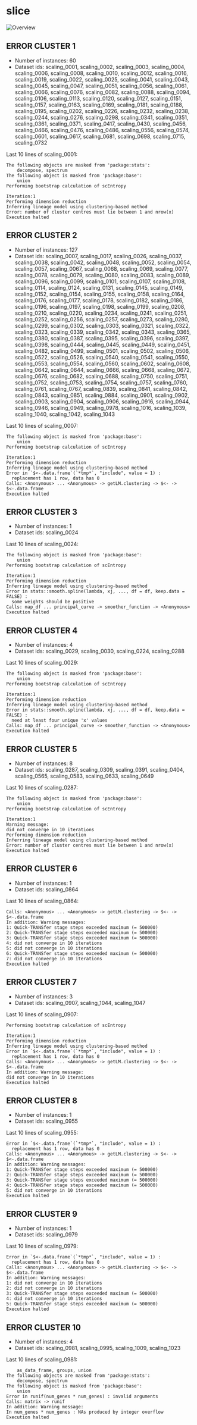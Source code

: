 # slice
![Overview](slice.svg)

## ERROR CLUSTER 1

 * Number of instances: 60
 * Dataset ids: scaling_0001, scaling_0002, scaling_0003, scaling_0004, scaling_0006, scaling_0008, scaling_0010, scaling_0012, scaling_0016, scaling_0019, scaling_0022, scaling_0025, scaling_0041, scaling_0043, scaling_0045, scaling_0047, scaling_0051, scaling_0056, scaling_0061, scaling_0066, scaling_0076, scaling_0082, scaling_0088, scaling_0094, scaling_0106, scaling_0113, scaling_0120, scaling_0127, scaling_0151, scaling_0157, scaling_0163, scaling_0169, scaling_0181, scaling_0188, scaling_0195, scaling_0202, scaling_0226, scaling_0232, scaling_0238, scaling_0244, scaling_0276, scaling_0298, scaling_0341, scaling_0351, scaling_0361, scaling_0371, scaling_0417, scaling_0430, scaling_0456, scaling_0466, scaling_0476, scaling_0486, scaling_0556, scaling_0574, scaling_0601, scaling_0617, scaling_0681, scaling_0698, scaling_0715, scaling_0732

Last 10 lines of scaling_0001:
```
The following objects are masked from 'package:stats':
    decompose, spectrum
The following object is masked from 'package:base':
    union
Performing bootstrap calculation of scEntropy
Iteration:1
Performing dimension reduction
Inferring lineage model using clustering-based method
Error: number of cluster centres must lie between 1 and nrow(x)
Execution halted
```

## ERROR CLUSTER 2

 * Number of instances: 127
 * Dataset ids: scaling_0007, scaling_0017, scaling_0026, scaling_0037, scaling_0038, scaling_0042, scaling_0048, scaling_0052, scaling_0054, scaling_0057, scaling_0067, scaling_0068, scaling_0069, scaling_0077, scaling_0078, scaling_0079, scaling_0080, scaling_0083, scaling_0089, scaling_0096, scaling_0099, scaling_0101, scaling_0107, scaling_0108, scaling_0114, scaling_0124, scaling_0131, scaling_0145, scaling_0149, scaling_0152, scaling_0154, scaling_0155, scaling_0158, scaling_0164, scaling_0176, scaling_0177, scaling_0178, scaling_0182, scaling_0186, scaling_0196, scaling_0197, scaling_0198, scaling_0199, scaling_0208, scaling_0210, scaling_0220, scaling_0234, scaling_0241, scaling_0251, scaling_0252, scaling_0256, scaling_0257, scaling_0273, scaling_0280, scaling_0299, scaling_0302, scaling_0303, scaling_0321, scaling_0322, scaling_0323, scaling_0339, scaling_0342, scaling_0343, scaling_0365, scaling_0380, scaling_0387, scaling_0395, scaling_0396, scaling_0397, scaling_0398, scaling_0444, scaling_0445, scaling_0449, scaling_0451, scaling_0482, scaling_0499, scaling_0501, scaling_0502, scaling_0506, scaling_0522, scaling_0526, scaling_0540, scaling_0541, scaling_0550, scaling_0553, scaling_0554, scaling_0560, scaling_0602, scaling_0608, scaling_0642, scaling_0644, scaling_0666, scaling_0668, scaling_0672, scaling_0676, scaling_0682, scaling_0688, scaling_0750, scaling_0751, scaling_0752, scaling_0753, scaling_0754, scaling_0757, scaling_0760, scaling_0761, scaling_0767, scaling_0839, scaling_0841, scaling_0842, scaling_0843, scaling_0851, scaling_0884, scaling_0901, scaling_0902, scaling_0903, scaling_0904, scaling_0906, scaling_0916, scaling_0944, scaling_0946, scaling_0949, scaling_0978, scaling_1016, scaling_1039, scaling_1040, scaling_1042, scaling_1043

Last 10 lines of scaling_0007:
```
The following object is masked from 'package:base':
    union
Performing bootstrap calculation of scEntropy
Iteration:1
Performing dimension reduction
Inferring lineage model using clustering-based method
Error in `$<-.data.frame`(`*tmp*`, "include", value = 1) : 
  replacement has 1 row, data has 0
Calls: <Anonymous> ... <Anonymous> -> getLM.clustering -> $<- -> $<-.data.frame
Execution halted
```

## ERROR CLUSTER 3

 * Number of instances: 1
 * Dataset ids: scaling_0024

Last 10 lines of scaling_0024:
```
The following object is masked from 'package:base':
    union
Performing bootstrap calculation of scEntropy
Iteration:1
Performing dimension reduction
Inferring lineage model using clustering-based method
Error in stats::smooth.spline(lambda, xj, ..., df = df, keep.data = FALSE) : 
  some weights should be positive
Calls: map_df ... principal_curve -> smoother_function -> <Anonymous>
Execution halted
```

## ERROR CLUSTER 4

 * Number of instances: 4
 * Dataset ids: scaling_0029, scaling_0030, scaling_0224, scaling_0288

Last 10 lines of scaling_0029:
```
The following object is masked from 'package:base':
    union
Performing bootstrap calculation of scEntropy
Iteration:1
Performing dimension reduction
Inferring lineage model using clustering-based method
Error in stats::smooth.spline(lambda, xj, ..., df = df, keep.data = FALSE) : 
  need at least four unique 'x' values
Calls: map_df ... principal_curve -> smoother_function -> <Anonymous>
Execution halted
```

## ERROR CLUSTER 5

 * Number of instances: 8
 * Dataset ids: scaling_0287, scaling_0309, scaling_0391, scaling_0404, scaling_0565, scaling_0583, scaling_0633, scaling_0649

Last 10 lines of scaling_0287:
```
The following object is masked from 'package:base':
    union
Performing bootstrap calculation of scEntropy
Iteration:1
Warning message:
did not converge in 10 iterations 
Performing dimension reduction
Inferring lineage model using clustering-based method
Error: number of cluster centres must lie between 1 and nrow(x)
Execution halted
```

## ERROR CLUSTER 6

 * Number of instances: 1
 * Dataset ids: scaling_0864

Last 10 lines of scaling_0864:
```
Calls: <Anonymous> ... <Anonymous> -> getLM.clustering -> $<- -> $<-.data.frame
In addition: Warning messages:
1: Quick-TRANSfer stage steps exceeded maximum (= 500000) 
2: Quick-TRANSfer stage steps exceeded maximum (= 500000) 
3: Quick-TRANSfer stage steps exceeded maximum (= 500000) 
4: did not converge in 10 iterations 
5: did not converge in 10 iterations 
6: Quick-TRANSfer stage steps exceeded maximum (= 500000) 
7: did not converge in 10 iterations 
Execution halted
```

## ERROR CLUSTER 7

 * Number of instances: 3
 * Dataset ids: scaling_0907, scaling_1044, scaling_1047

Last 10 lines of scaling_0907:
```
Performing bootstrap calculation of scEntropy
Iteration:1
Performing dimension reduction
Inferring lineage model using clustering-based method
Error in `$<-.data.frame`(`*tmp*`, "include", value = 1) : 
  replacement has 1 row, data has 0
Calls: <Anonymous> ... <Anonymous> -> getLM.clustering -> $<- -> $<-.data.frame
In addition: Warning message:
did not converge in 10 iterations 
Execution halted
```

## ERROR CLUSTER 8

 * Number of instances: 1
 * Dataset ids: scaling_0955

Last 10 lines of scaling_0955:
```
Error in `$<-.data.frame`(`*tmp*`, "include", value = 1) : 
  replacement has 1 row, data has 0
Calls: <Anonymous> ... <Anonymous> -> getLM.clustering -> $<- -> $<-.data.frame
In addition: Warning messages:
1: Quick-TRANSfer stage steps exceeded maximum (= 500000) 
2: Quick-TRANSfer stage steps exceeded maximum (= 500000) 
3: Quick-TRANSfer stage steps exceeded maximum (= 500000) 
4: Quick-TRANSfer stage steps exceeded maximum (= 500000) 
5: did not converge in 10 iterations 
Execution halted
```

## ERROR CLUSTER 9

 * Number of instances: 1
 * Dataset ids: scaling_0979

Last 10 lines of scaling_0979:
```
Error in `$<-.data.frame`(`*tmp*`, "include", value = 1) : 
  replacement has 1 row, data has 0
Calls: <Anonymous> ... <Anonymous> -> getLM.clustering -> $<- -> $<-.data.frame
In addition: Warning messages:
1: did not converge in 10 iterations 
2: did not converge in 10 iterations 
3: Quick-TRANSfer stage steps exceeded maximum (= 500000) 
4: did not converge in 10 iterations 
5: Quick-TRANSfer stage steps exceeded maximum (= 500000) 
Execution halted
```

## ERROR CLUSTER 10

 * Number of instances: 4
 * Dataset ids: scaling_0981, scaling_0995, scaling_1009, scaling_1023

Last 10 lines of scaling_0981:
```
    as_data_frame, groups, union
The following objects are masked from 'package:stats':
    decompose, spectrum
The following object is masked from 'package:base':
    union
Error in runif(num_genes * num_genes) : invalid arguments
Calls: matrix -> runif
In addition: Warning message:
In num_genes * num_genes : NAs produced by integer overflow
Execution halted
```


